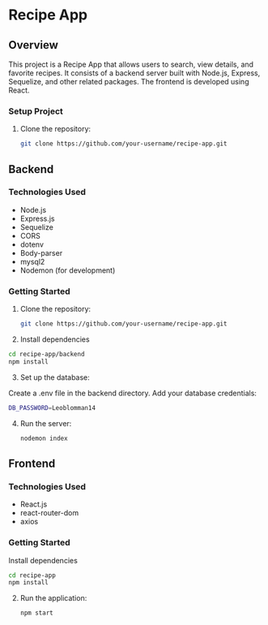 # Recipe App

## Overview

This project is a Recipe App that allows users to search, view details, and favorite recipes. It consists of a backend server built with Node.js, Express, Sequelize, and other related packages. The frontend is developed using React.


### Setup Project

1. Clone the repository:

   ```bash
   git clone https://github.com/your-username/recipe-app.git
    ```

## Backend

### Technologies Used

- Node.js
- Express.js
- Sequelize
- CORS
- dotenv
- Body-parser
- mysql2
- Nodemon (for development)

### Getting Started

1. Clone the repository:

   ```bash
   git clone https://github.com/your-username/recipe-app.git
    ```

2. Install dependencies

```bash
cd recipe-app/backend
npm install
```

3. Set up the database:

Create a .env file in the backend directory.
Add your database credentials:

```bash
DB_PASSWORD=Leoblomman14
```

4. Run the server:
   ```bash
   nodemon index
   ```

## Frontend

### Technologies Used

- React.js
- react-router-dom
- axios

### Getting Started

 Install dependencies

```bash
cd recipe-app
npm install
```


2. Run the application:
   ```bash
   npm start
   ```


